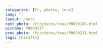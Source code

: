 ```yaml
---
categories: [fr, photos, tous]
lang: fr
layout: photo
next_photo: /fr/photos/tous/P0000188.html
picname: P0000217
prev_photo: /fr/photos/tous/P0000221.html
tags: [Giraffe]
---
```

